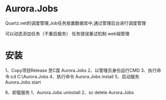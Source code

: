 # Aurora.Jobs
Quartz.net的调度管理,Job任务放置数据库中,通过管理后台进行调度管理

可以动态添加任务（不重启服务）
任务错误重试机制
web端管理

# 安装
1、Copy项目Release 至C盘 Aurora.Jobs
2、以管理员身份运行CMD
3、执行命令:cd C:\Aurora.Jobs
4、执行命令 Aurora.Jobs install
5、启动服务 Aurora.Jobs start



6、卸载服务 
  1、Aurora.Jobs uninstall
  2、sc delete Aurora.Jobs
